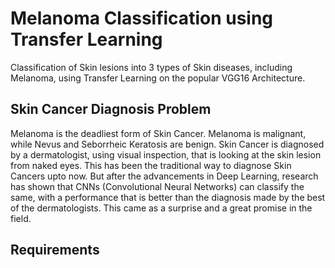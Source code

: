 # Melanoma Classification using Transfer Learning

Classification of Skin lesions into 3 types of Skin diseases, including Melanoma, using Transfer Learning on the popular VGG16 Architecture. 

## Skin Cancer Diagnosis Problem

Melanoma is the deadliest form of Skin Cancer. Melanoma is malignant, while Nevus and Seborrheic Keratosis are benign. Skin Cancer is diagnosed by a dermatologist, using visual inspection, that is looking at the skin lesion from naked eyes. This has been the traditional way to diagnose Skin Cancers upto now. But after the advancements in Deep Learning, research has shown that CNNs (Convolutional Neural Networks) can classify the same, with a performance that is better than the diagnosis made by the best of the dermatologists. This came as a surprise and a great promise in the field.

## Requirements
